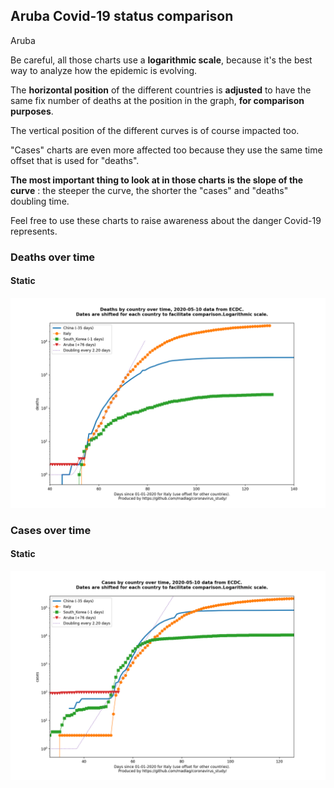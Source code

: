 ## Aruba Covid-19 status comparison 

Aruba



Be careful, all those charts use a **logarithmic scale**, because it's the best way to analyze how the epidemic is evolving.
 
The **horizontal position** of the different countries is **adjusted** to have the same fix number of deaths at the position in the graph, **for comparison purposes**.

The vertical position of the different curves is of course impacted too.

"Cases" charts are even more affected too because they use the same time offset that is used for "deaths".

**The most important thing to look at in those charts is the slope of the curve** : the steeper the curve, the shorter the "cases" and "deaths" doubling time.

Feel free to use these charts to raise awareness about the danger Covid-19 represents. 


 
### Deaths over time
 
#### Static
![Aruba covid-19 deaths static chart](https://raw.githubusercontent.com/madlag/coronavirus_study/master/notebooks/graphs/2020-05-10/countries/Aruba/2020-05-10_Aruba_deaths.png "Aruba covid-19 deaths static chart")   

 
### Cases over time
 
#### Static
![Aruba covid-19 cases static chart](https://raw.githubusercontent.com/madlag/coronavirus_study/master/notebooks/graphs/2020-05-10/countries/Aruba/2020-05-10_Aruba_cases.png "Aruba covid-19 cases static chart")   

